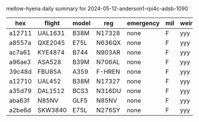 mellow-hyena daily summary for 2024-05-12-anderson1-rpi4c-adsb-1090

|hex|flight|model|reg|emergency|mil|weirdo|
|--|--|--|--|--|--|--|
|a12711|UAL1631|B38M|N17328|none|F|yyy|
|a8557a|QXE2045|E75L|N636QX|none|F|yyy|
|ac7a61|KYE4874|B744|N903AR|none|F|yyy|
|a96ae3|ASA528|B39M|N706AL|none|F|yyy|
|39c48d|FBU85A|A359|F-HREN|none|F|yyy|
|a12710|UAL452|B38M|N17327|none|F|yyy|
|a35d79|DAL1512|BCS3|N316DU|none|F|yyy|
|aba63f|N85NV|GLF5|N85NV|none|F|yyy|
|a2be6d|SKW3840|E75L|N276SY|none|F|yyy|
